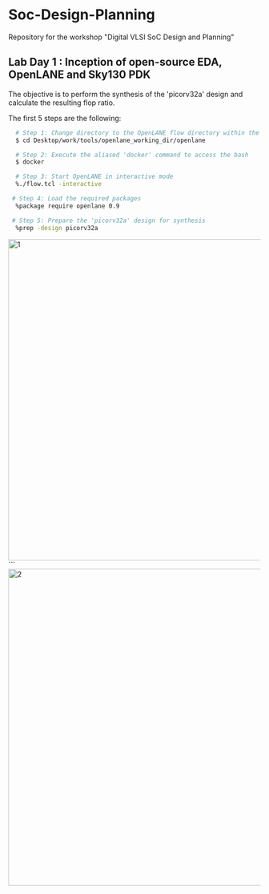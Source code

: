# Soc-Design-Planning
Repository for the workshop "Digital VLSI SoC Design and Planning"
## Lab Day 1 : Inception of open-source EDA, OpenLANE and Sky130 PDK
The objective is to perform the synthesis of the 'picorv32a' design and calculate the resulting flop ratio.

The first 5 steps are the following:
```bash
  # Step 1: Change directory to the OpenLANE flow directory within the OpenLANE working directory
  $ cd Desktop/work/tools/openlane_working_dir/openlane

  # Step 2: Execute the aliased 'docker' command to access the bash
  $ docker

  # Step 3: Start OpenLANE in interactive mode
  %./flow.tcl -interactive

 # Step 4: Load the required packages
  %package require openlane 0.9

 # Step 5: Prepare the 'picorv32a' design for synthesis
  %prep -design picorv32a
```
<img width="641" alt="1" src="https://github.com/user-attachments/assets/114aff47-677e-40ee-823a-1b462ed9c85e" />
```

<img width="632" alt="2" src="https://github.com/user-attachments/assets/1f0bcf87-d59b-4fdc-8841-804c5e298081" />







